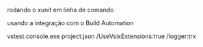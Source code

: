 rodando o xunit em linha de comando

usando a integração com o Build Automation

vstest.console.exe project.json /UseVsixExtensions:true /logger:trx
